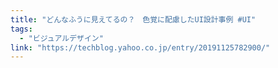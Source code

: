 ```yaml
---
title: "どんなふうに見えてるの？　色覚に配慮したUI設計事例 #UI"
tags:
  - "ビジュアルデザイン"
link: "https://techblog.yahoo.co.jp/entry/20191125782900/"
---
```

